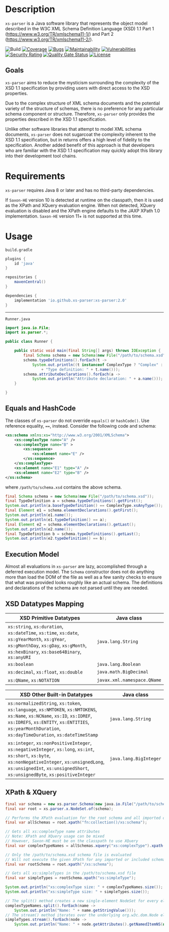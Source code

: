 # Description

`xs-parser` is a Java software library that represents the object model described in the W3C XML Schema Definition Language (XSD) 1.1 Part 1 (https://www.w3.org/TR/xmlschema11-1/) and Part 2 (https://www.w3.org/TR/xmlschema11-2/).

![Build](https://github.com/xs-parser/xs-parser/workflows/Build/badge.svg)
[![Coverage](https://sonarcloud.io/api/project_badges/measure?project=xs-parser_xs-parser&metric=coverage)](https://sonarcloud.io/dashboard?id=xs-parser_xs-parser)
[![Bugs](https://sonarcloud.io/api/project_badges/measure?project=xs-parser_xs-parser&metric=bugs)](https://sonarcloud.io/dashboard?id=xs-parser_xs-parser)
[![Maintainability](https://sonarcloud.io/api/project_badges/measure?project=xs-parser_xs-parser&metric=sqale_rating)](https://sonarcloud.io/dashboard?id=xs-parser_xs-parser)
[![Vulnerabilities](https://sonarcloud.io/api/project_badges/measure?project=xs-parser_xs-parser&metric=vulnerabilities)](https://sonarcloud.io/dashboard?id=xs-parser_xs-parser)
[![Security Rating](https://sonarcloud.io/api/project_badges/measure?project=xs-parser_xs-parser&metric=security_rating)](https://sonarcloud.io/dashboard?id=xs-parser_xs-parser)
[![Quality Gate Status](https://sonarcloud.io/api/project_badges/measure?project=xs-parser_xs-parser&metric=alert_status)](https://sonarcloud.io/dashboard?id=xs-parser_xs-parser)
[![License](https://img.shields.io/github/license/xs-parser/xs-parser?label=License&logo=github)](https://github.com/xs-parser/xs-parser/blob/main/LICENSE.md)

## Goals

`xs-parser` aims to reduce the mysticism surrounding the complexity of the XSD 1.1 specification by providing users with direct access to the XSD properties.

Due to the complex structure of XML schema documents and the potential variety of the structure of schemas, there is no preference for any particular schema component or structure. Therefore, `xs-parser` only provides the properties described in the XSD 1.1 specification.

Unlike other software libraries that attempt to model XML schema documents, `xs-parser` does not sugarcoat the complexity inherent to the XSD 1.1 specification, but in returns offers a high level of fidelity to the specification. Another added benefit of this approach is that developers who are familiar with the XSD 1.1 specification may quickly adopt this library into their development tool chains.

# Requirements

`xs-parser` requires Java 8 or later and has no third-party dependencies.

If `Saxon-HE` version 10 is detected at runtime on the classpath, then it is used as the XPath and XQuery evaluation engine. When not detected, XQuery evaluation is disabled and the XPath engine defaults to the JAXP XPath 1.0 implementation. `Saxon-HE` version 11+ is not supported at this time.

# Usage

`build.gradle`

```groovy
plugins {
	id 'java'
}

repositories {
	mavenCentral()
}

dependencies {
	implementation 'io.github.xs-parser:xs-parser:2.0'
}
```

-----

`Runner.java`

```java
import java.io.File;
import xs.parser.*;

public class Runner {

	public static void main(final String[] args) throws IOException {
		final Schema schema = new Schema(new File("/path/to/schema.xsd"));
		schema.typeDefinitions().forEach(t ->
			System.out.println((t instanceof ComplexType ? "Complex" : "Simple")
				+ "Type definition: " + t.name()));
		schema.attributeDeclarations().forEach(a ->
			System.out.println("Attribute declaration: " + a.name()));
	}

}
```

## Equals and HashCode

The classes of `xs-parser` do not override `equals()` or `hashCode()`. Use reference equality, `==`, instead. Consider the following code and schema:

```xml
<xs:schema xmlns:xs="http://www.w3.org/2001/XMLSchema">
	<xs:complexType name="A" />
	<xs:complexType name="B" >
		<xs:sequence>
			<xs:element name="E" />
		</xs:sequence>
	</xs:complexType>
	<xs:element name="E1" type="A" />
	<xs:element name="E2" type="B" />
</xs:schema>
```

where `/path/to/schema.xsd` contains the above schema.

```java
final Schema schema = new Schema(new File("/path/to/schema.xsd"));
final TypeDefinition a = schema.typeDefinitions().getFirst();
System.out.println(a.baseTypeDefinition() == ComplexType.xsAnyType()); // Prints: true
final Element e1 = schema.elementDeclarations().getFirst();
System.out.println(e1.name());                                         // Prints: E1
System.out.println(e1.typeDefinition() == a);                          // Prints: true
final Element e2 = schema.elementDeclarations().getLast();
System.out.println(e2.name());                                         // Prints: E2
final TypeDefinition b = schema.typeDefinitions().getLast();
System.out.println(e2.typeDefinition() == b);                          // Prints: true
```

## Execution Model

Almost all evaluations in `xs-parser` are lazy, accomplished through a deferred execution model. The `Schema` constructor does not do anything more than load the DOM of the file as well as a few sanity checks to ensure that what was provided looks roughly like an actual schema. The definitions and declarations of the schema are not parsed until they are needed.

## XSD Datatypes Mapping

XSD Primitive Datatypes | Java class
-- | --
`xs:string`, `xs:duration`, `xs:dateTime`, `xs:time`, `xs:date`, `xs:gYearMonth`, `xs:gYear`, `xs:gMonthDay`, `xs:gDay`, `xs:gMonth`, `xs:hexBinary`, `xs:base64Binary`, `xs:anyURI` | `java.lang.String`
`xs:boolean` | `java.lang.Boolean`
`xs:decimal`, `xs:float`, `xs:double` | `java.math.BigDecimal`
`xs:QName`, `xs:NOTATION` | `javax.xml.namespace.QName`

XSD Other Built-in Datatypes | Java class
-- | --
`xs:normalizedString`, `xs:token`, `xs:language`, `xs:NMTOKEN`, `xs:NMTOKENS`, `xs:Name`, `xs:NCName`, `xs:ID`, `xs:IDREF`, `xs:IDREFS`, `xs:ENTITY`, `xs:ENTITIES`, `xs:yearMonthDuration`, `xs:dayTimeDuration`, `xs:dateTimeStamp` | `java.lang.String`
`xs:integer`, `xs:nonPositiveInteger`, `xs:negativeInteger`, `xs:long`, `xs:int`, `xs:short`, `xs:byte`, `xs:nonNegativeInteger`, `xs:unsignedLong`, `xs:unsignedInt`, `xs:unsignedShort`, `xs:unsignedByte`, `xs:positiveInteger` | `java.lang.BigInteger`

## XPath & XQuery

```java
final var schema = new xs.parser.Schema(new java.io.File("/path/to/schema.xsd"));
final var root = xs.parser.x.NodeSet.of(schema);

// Performs the XPath evaluation for the root schema and all imported or included schemas
final var allSchemas = root.xpath("fn:collection()/xs:schema");

// Gets all xs:complexType name attributes
// Note: XPath and XQuery usage can be mixed
// However, Saxon-HE must be on the classpath to use XQuery
final var complexTypeNames = allSchemas.xquery("xs:complexType").xpath("@name");

// Only the /path/to/schema.xsd schema file is evaluated
// Will not execute the given XPath for any imported or included schemas
final var rootSchema = root.xpath("/xs:schema");

// Gets all xs:simpleTypes in the /path/to/schema.xsd file
final var simpleTypes = rootSchema.xpath("xs:simpleType");

System.out.println("xs:complexType size: " + complexTypeNames.size());
System.out.println("xs:simpleType size: " + simpleTypes.size());

// The split() method creates a new single-element NodeSet for every element
complexTypeNames.split().forEach(name ->
	System.out.println("Name: " + name.getStringValue()));
// The stream() method iterates over the underlying org.w3c.dom.Node elements
simpleTypes.stream().forEach(node ->
	System.out.println("Name: " + node.getAttributes().getNamedItemNS(null, "name")));
```
